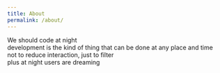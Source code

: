 ```yaml
---
title: About
permalink: /about/
---
```


We should code at night  
development is the kind of thing that can be done at any place and time  
not to reduce interaction, just to filter  
plus at night users are dreaming  
